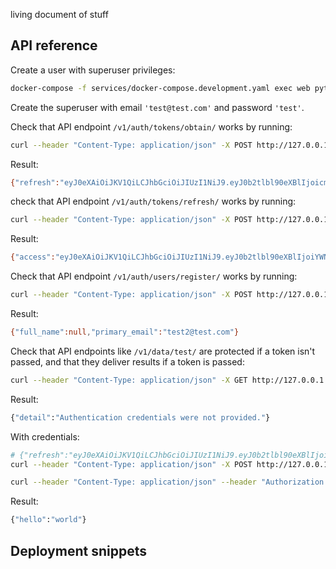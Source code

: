 living document of stuff

## API reference

Create a user with superuser privileges:

```bash
docker-compose -f services/docker-compose.development.yaml exec web python manage.py createsuperuser
```

Create the superuser with email `'test@test.com'` and password `'test'`.

Check that API endpoint `/v1/auth/tokens/obtain/` works by running:

```bash
curl --header "Content-Type: application/json" -X POST http://127.0.0.1:8000/v1/auth/tokens/obtain/ --data '{"primary_email": "test@test.com", "password": "test"}'
```

Result:

```bash
{"refresh":"eyJ0eXAiOiJKV1QiLCJhbGciOiJIUzI1NiJ9.eyJ0b2tlbl90eXBlIjoicmVmcmVzaCIsImV4cCI6MTU4NTg0MzAxMCwianRpIjoiYzljMDU2MTA3OTU5NGFmZmE2MWU4YmUxOTlkNjQyMTQiLCJ1c2VyX2lkIjoxfQ.o5Kc_5R_KOItWFD0Wt4p30ph3NrvkmWG2MbZA3MI3kU","access":"eyJ0eXAiOiJKV1QiLCJhbGciOiJIUzI1NiJ9.eyJ0b2tlbl90eXBlIjoiYWNjZXNzIiwiZXhwIjoxNTg0NjMzNzEwLCJqdGkiOiJlYjVjNzE4MzEwYjQ0ZmY4OWUxOTg5Mzg4YTI4NjBmMyIsInVzZXJfaWQiOjF9.1vjAyd7o-tZudvYtunOUsSawKpWsvUCcUADFbnTi0i8"}
```

check that API endpoint `/v1/auth/tokens/refresh/` works by running:

```bash
curl --header "Content-Type: application/json" -X POST http://127.0.0.1:8000/v1/auth/tokens/refresh/ --data '{"refresh": "eyJ0eXAiOiJKV1QiLCJhbGciOiJIUzI1NiJ9.eyJ0b2tlbl90eXBlIjoicmVmcmVzaCIsImV4cCI6MTU4NTg0MzAxMCwianRpIjoiYzljMDU2MTA3OTU5NGFmZmE2MWU4YmUxOTlkNjQyMTQiLCJ1c2VyX2lkIjoxfQ.o5Kc_5R_KOItWFD0Wt4p30ph3NrvkmWG2MbZA3MI3kU"}'
```

Result:

```bash
{"access":"eyJ0eXAiOiJKV1QiLCJhbGciOiJIUzI1NiJ9.eyJ0b2tlbl90eXBlIjoiYWNjZXNzIiwiZXhwIjoxNTg0NjM0NTkwLCJqdGkiOiIxYjM5ZmY5OGRmYWU0NTcxYTcxYWMwZTA1MWRiNDcxMCIsInVzZXJfaWQiOjF9.xRN7_m4ER8FF4d9K1Y8lVFDX97q9bj6P3sh8uokWLZ8","refresh":"eyJ0eXAiOiJKV1QiLCJhbGciOiJIUzI1NiJ9.eyJ0b2tlbl90eXBlIjoicmVmcmVzaCIsImV4cCI6MTU4NTg0Mzg5MCwianRpIjoiYTYxYWUxMzY0ZjMzNGFmZTlmOTJjODJlODY5MGEwNDgiLCJ1c2VyX2lkIjoxfQ.yWlFr21KXQIGpd8zD9yLzZ5hAya5NP-eCdCXli6dWic"}
```

Check that API endpoint `/v1/auth/users/register/` works by running:

```bash
curl --header "Content-Type: application/json" -X POST http://127.0.0.1:8000/v1/auth/users/register/ --data '{"primary_email": "test2@test.com", "password": "test"}'
```

Result:

```bash
{"full_name":null,"primary_email":"test2@test.com"}
```

Check that API endpoints like `/v1/data/test/` are protected if a token isn't
passed, and that they deliver results if a token is passed:

```bash
curl --header "Content-Type: application/json" -X GET http://127.0.0.1:8000/v1/data/test/
```

Result:

```bash
{"detail":"Authentication credentials were not provided."}
```

With credentials:

```bash
# {"refresh":"eyJ0eXAiOiJKV1QiLCJhbGciOiJIUzI1NiJ9.eyJ0b2tlbl90eXBlIjoicmVmcmVzaCIsImV4cCI6MTU4NTg0NDYwNi$ianRpIjoiZGIxNjRhZDc0OGUzNDMzNDk1MGNmZGE5NmM3ZTYwOWMiLCJ1c2VyX2lkIjoxfQ.-AVJLNtakQGFdVFgewqedHO5n69l4DZ$q-6RTasmbeU","access":"eyJ0eXAiOiJKV1QiLCJhbGciOiJIUzI1NiJ9.eyJ0b2tlbl90eXBlIjoiYWNjZXNzIiwiZXhwIjoxNTg0NjM1MzA2LCJqdGkiOiIzNmYxZTc3Y2QzNWM0ZjE5OWNjYjk3MTY2ZTYxNWE5NSIsInVzZXJfaWQiOjF9.dFQ4iY_WfxmAlotHs94B4XIjR-Kkgm0e2GBKklaCXPs"}
curl --header "Content-Type: application/json" -X POST http://127.0.0.1:8000/v1/auth/tokens/obtain/ --data '{"primary_email": "test@test.com", "password": "test"}'

curl --header "Content-Type: application/json" --header "Authorization: JWT eyJ0eXAiOiJKV1QiLCJhbGciOiJIUzI1NiJ9.eyJ0b2tlbl90eXBlIjoiYWNjZXNzIiwiZXhwIjoxNTg0NjM1MzA2LCJqdGkiOiIzNmYxZTc3Y2QzNWM0ZjE5OWNjYjk3MTY2ZTYxNWE5NSIsInVzZXJfaWQiOjF9.dFQ4iY_WfxmAlotHs94B4XIjR-Kkgm0e2GBKklaCXPs" -X GET http://127.0.0.1:8000/v1/data/test/
```

Result:

```bash
{"hello":"world"}
```

## Deployment snippets
